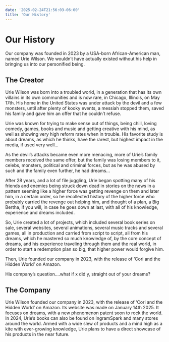 ```yaml
---
date: '2025-02-24T21:56:03-06:00'
title: 'Our History'
---
```


# Our History

Our company was founded in 2023 by a USA-born African-American man, 
named Urie Wilson. We wouldn’t have actually existed without his 
help in bringing us into our personified being.

## The Creator

Urie Wilson was born into a troubled world, in a generation that 
has its own villains in its own communities and is now rare, in 
Chicago, Illinois, on May 17th. His home in the United States was 
under attack by the devil and a few monsters, until after plenty of 
kooky events, a messiah stopped them, saved his family and gave him 
an offer that he couldn’t refuse.

Urie was known for trying to make sense out of things, being chill, 
loving comedy, games, books and music and getting creative with his 
mind, as well as showing very high reform rates when in trouble. 
His favorite study is about dreams, as which he thinks, have the 
rarest, but highest impact in the media, if used very well...

As the devil’s attacks became even more menacing, more of Urie’s 
family members received the same offer, but the family was losing 
members to it, celebs, monsters, political and criminal forces, but 
as he was abused by such and the family even further, he had 
dreams…

After 28 years, and a lot of file juggling, Urie began spotting 
many of his friends and enemies being struck down dead in stories 
on the news in a pattern seeming like a higher force was getting 
revenge on them and later him, in a certain order, so he 
recollected history of the higher force who probably carried the 
revenge out helping him, and thought of a plan, a Big Bertha, if 
you will, in case he goes down at last, with all of his knowledge, 
experience and dreams included.

So, Urie created a lot of projects, which included several book 
series on sale, several websites, several animations, several 
music tracks and several games, all in production and carried 
from script to script, all from his dreams, which he mastered so 
much knowledge of, by the core concept of dreams, and his 
experience traveling through them and the real world, in order to 
start a redemption plan so big, that higher power would forgive 
him.

Then, Urie founded our company in 2023, with the release of ‘Cori 
and the Hidden World’ on Amazon.

His company’s question….what if x did y, straight out of your 
dreams?

## The Company

Urie Wilson founded our company in 2023, with the release of ‘Cori 
and the Hidden World’ on Amazon. Its website was made on January 
14th 2025. It focuses on dreams, with a new phenomenon patent soon 
to rock the world. In 2024, Urie’s books can also be found on 
IngramSpark and many stores around the world. Armed with a wide 
slew of products and a mind high as a kite with ever-growing 
knowledge, Urie plans to have a direct showcase of his products 
in the near future.